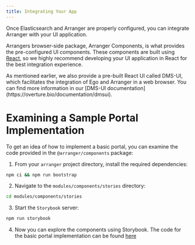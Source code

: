 ```yaml
---
title: Integrating Your App
---
```


Once Elasticsearch and Arranger are properly configured, you can integrate Arranger with your UI application.

Arrangers browser-side package, Arranger Components, is what provides the pre-configured UI components. These components are built using [React](https://reactjs.org/), so we highly recommend developing your UI application in React for the best integration experience.

<Note title="The DMS-UI">
As mentioned earlier, we also provide a pre-built React UI called DMS-UI, which facilitates the integration of Ego and Arranger in a web browser. You can find more information in our [DMS-UI documentation](https://overture.bio/documentation/dmsui).
</Note>

# Examining a Sample Portal Implementation

To get an idea of how to implement a basic portal, you can examine the code provided in the `@arranger/components` package:

1. From your `arranger` project directory, install the required dependencies:

```bash
npm ci && npm run bootstrap
```

2. Navigate to the `modules/components/stories` directory:

```bash
cd modules/components/stories
```

3. Start the `Storybook` server:

```bash
npm run storybook
```

4. Now you can explore the components using Storybook. The code for the basic portal implementation can be found [here](https://github.com/overture-stack/arranger/blob/develop/modules/components/stories/Portal.js)
